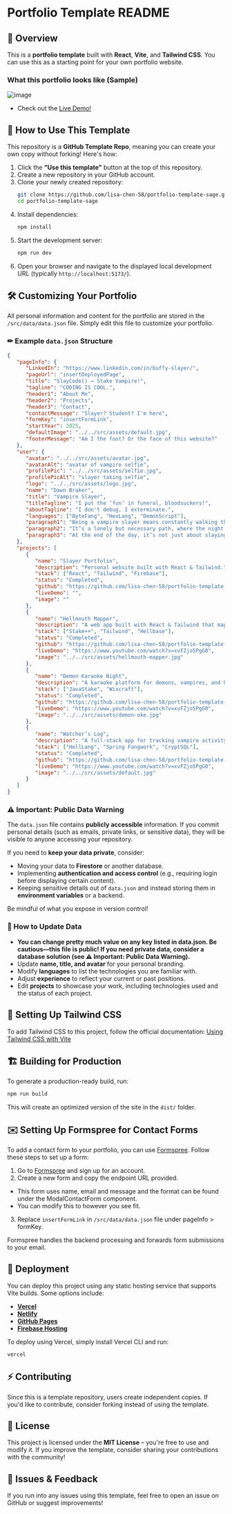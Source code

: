 # Portfolio Template README

## 🚀 Overview
This is a **portfolio template** built with **React**, **Vite**, and **Tailwind CSS**. You can use this as a starting point for your own portfolio website.

### What this portfolio looks like (Sample)
![image](https://github.com/user-attachments/assets/412287ed-4106-4582-afb2-0ce2f9dfac21)
* Check out the [Live Demo!](https://sage-frame.web.app/insertFormLink)


## 📌 How to Use This Template
This repository is a **GitHub Template Repo**, meaning you can create your own copy without forking! Here's how:

1. Click the **"Use this template"** button at the top of this repository.
2. Create a new repository in your GitHub account.
3. Clone your newly created repository:
   ```sh
   git clone https://github.com/lisa-chen-58/portfolio-template-sage.git
   cd portfolio-template-sage
   ```
4. Install dependencies:
   ```sh
   npm install
   ```
5. Start the development server:
   ```sh
   npm run dev
   ```
6. Open your browser and navigate to the displayed local development URL (typically `http://localhost:5173/`).

## 🛠 Customizing Your Portfolio
All personal information and content for the portfolio are stored in the `/src/data/data.json` file. Simply edit this file to customize your portfolio.

### ✏ Example `data.json` Structure
```json
{
   "pageInfo": {
      "LinkedIn": "https://www.linkedin.com/in/buffy-slayer/",
      "pageUrl": "insertDeployedPage",
      "title": "SlayCode() → Stake Vampire!",
      "tagline": "CODING IS COOL.",
      "header1": "About Me",
      "header2": "Projects",
      "header3": "Contact",
      "contactMessage": "Slayer? Student? I'm here",
      "formKey": "insertFormLink",
      "startYear": 2025,
      "defaultImage": "../../src/assets/default.jpg",
      "footerMessage": "Am I the foot? Or the face of this website?"
   },
   "user": {
      "avatar": "../../src/assets/avatar.jpg",
      "avatarAlt": "avatar of vampire selfie",
      "profilePic": "../../src/assets/selfie.jpg",
      "profilePicAlt": "slayer taking selfie",
      "logo": "../../src/assets/logo.jpg",
      "name": "Dawn Braker",
      "title": "Vampire Slayer",
      "titleTagline": "I put the ‘fun’ in funeral, bloodsuckers!",
      "aboutTagline": "I don't debug, I exterminate.",
      "languages": ["ByteFang", "HexLang", "DemonScript"],
      "paragraph1": "Being a vampire slayer means constantly walking the line between life and death, armed with nothing but wit, skill, and a well-placed stake.",
      "paragraph2": "It’s a lonely but necessary path, where the night is filled with lurking shadows and ancient enemies thirsting for blood.",
      "paragraph3": "At the end of the day, it’s not just about slaying monsters—it’s about protecting those who never even realize the darkness that almost consumed them."
   },
   "projects": [
      {
         "name": "Slayer Portfolio",
         "description": "Personal website built with React & Tailwind.",
         "stack": ["React", "Tailwind", "Firebase"],
         "status": "Completed",
         "github": "https://github.com/lisa-chen-58/portfolio-template-sage",
         "liveDemo": "",
         "image": ""
      },
      {
         "name": "Hellmouth Mapper",
         "description": "A web app built with React & Tailwind that maps supernatural hotspots.",
         "stack": ["Stake++", "Tailwind", "Hellbase"],
         "status": "Completed",
         "github": "https://github.com/lisa-chen-58/portfolio-template-sage",
         "liveDemo": "https://www.youtube.com/watch?v=xvFZjo5PgG0",
         "image": "../../src/assets/hellmouth-mapper.jpg"
      },
      {
         "name": "Demon Karaoke Night",
         "description": "A karaoke platform for demons, vampires, and humans. Hosted on Wix. No biting allowed!",
         "stack": ["JavaStake", "Wixcraft"],
         "status": "Completed",
         "github": "https://github.com/lisa-chen-58/portfolio-template-sage",
         "liveDemo": "https://www.youtube.com/watch?v=xvFZjo5PgG0",
         "image": "../../src/assets/demon-oke.jpg"
      },
      {
         "name": "Watcher’s Log",
         "description": "A full-stack app for tracking vampire activity, apocalypse schedules, and overdue slayer training.",
         "stack": ["HellLang", "Spring Fangwork", "CryptSQL"],
         "status": "Completed",
         "github": "https://github.com/lisa-chen-58/portfolio-template-sage",
         "liveDemo": "https://www.youtube.com/watch?v=xvFZjo5PgG0",
         "image": "../../src/assets/default.jpg"
      }
   ]
}
```

### ⚠️ Important: Public Data Warning

The `data.json` file contains **publicly accessible** information. If you commit personal details (such as emails, private links, or sensitive data), they will be visible to anyone accessing your repository.

If you need to **keep your data private**, consider:
- Moving your data to **Firestore** or another database.
- Implementing **authentication and access control** (e.g., requiring login before displaying certain content).
- Keeping sensitive details out of `data.json` and instead storing them in **environment variables** or a backend.

Be mindful of what you expose in version control!

### 🔧 How to Update Data
- __**You can change pretty much value on any key listed in data.json. Be cautious—this file is public! If you need private data, consider a database solution (see ⚠️ Important: Public Data Warning).**__
- Update **name, title, and avatar** for your personal branding.
- Modify **languages** to list the technologies you are familiar with.
- Adjust **experience** to reflect your current or past positions.
- Edit **projects** to showcase your work, including technologies used and the status of each project.

## 🌟 Setting Up Tailwind CSS

To add Tailwind CSS to this project, follow the official documentation:
[Using Tailwind CSS with Vite](https://tailwindcss.com/docs/installation/using-vite)

## 🏗 Building for Production
To generate a production-ready build, run:
```sh
npm run build
```
This will create an optimized version of the site in the `dist/` folder.

## ✉️ Setting Up Formspree for Contact Forms

To add a contact form to your portfolio, you can use [Formspree](https://formspree.io/). Follow these steps to set up a form:

1. Go to [Formspree](https://formspree.io/) and sign up for an account.
2. Create a new form and copy the endpoint URL provided.
- This form uses name, email and message and the format can be found under the ModalContactForm component.
- You can modify this to however you see fit.
3. Replace `insertFormLink` in `/src/data/data.json` file under pageInfo > formKey.

Formspree handles the backend processing and forwards form submissions to your email.

## 🚀 Deployment
You can deploy this project using any static hosting service that supports Vite builds. Some options include:

- **[Vercel](https://vercel.com/)**
- **[Netlify](https://www.netlify.com/)**
- **[GitHub Pages](https://pages.github.com/)**
- **[Firebase Hosting](https://firebase.google.com/docs/hosting)**

To deploy using Vercel, simply install Vercel CLI and run:
```sh
vercel
```

## ⚡ Contributing
Since this is a template repository, users create independent copies. If you'd like to contribute, consider forking instead of using the template.

## 📜 License
This project is licensed under the **MIT License** – you're free to use and modify it. If you improve the template, consider sharing your contributions with the community!

## 📝 Issues & Feedback
If you run into any issues using this template, feel free to open an issue on GitHub or suggest improvements!
